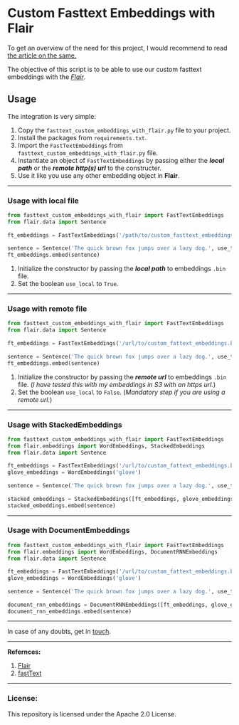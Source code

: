 
  
# Custom Fasttext Embeddings with Flair  
To get an overview of the need for this project, I would recommend to read [the article on the same.](medium) 
  
The objective of this script is to be able to use our custom fasttext embeddings with the *[Flair](https://github.com/zalandoresearch/flair)*.
## Usage  
  
The integration is very simple:

 1. Copy the `fasttext_custom_embeddings_with_flair.py` file to your project. 
 2. Install the packages from `requirements.txt`.
 3. Import the `FastTextEmbeddings` from `fasttext_custom_embeddings_with_flair.py` file.
 4. Instantiate an object of `FastTextEmbeddings` by passing either the ***local path*** or the ***remote http(s) url*** to the constructer. 
 5. Use it like you use any other embedding object in **Flair**.

  ---
### Usage with local file  
  
 ```python 
 from fasttext_custom_embeddings_with_flair import FastTextEmbeddings
 from flair.data import Sentence  
  
ft_embeddings = FastTextEmbeddings('/path/to/custom_fasttext_embeddings.bin', use_local=True)  
  
sentence = Sentence('The quick brown fox jumps over a lazy dog.', use_tokenizer=True)  
ft_embeddings.embed(sentence)  
```

 1. Initialize the constructor by passing the ***local path*** to embeddings `.bin` file. 
 2. Set the boolean `use_local` to `True`. 

  
  ---
### Usage with remote file  
  
 ```python 
from fasttext_custom_embeddings_with_flair import FastTextEmbeddings  
from flair.data import Sentence  
  
ft_embeddings = FastTextEmbeddings('/url/to/custom_fattext_embeddings.bin', use_local=False)  
  
sentence = Sentence('The quick brown fox jumps over a lazy dog.', use_tokenizer=True)  
ft_embeddings.embed(sentence)  
```  

 1. Initialize the constructor by passing the ***remote url*** to embeddings `.bin` file. (*I have tested this with my embeddings in S3 with an https url.*)
 2. Set the boolean `use_local` to `False`. (*Mandatory step if you are using a remote url.*)

  
---
### Usage with StackedEmbeddings  
 ```python 
from fasttext_custom_embeddings_with_flair import FastTextEmbeddings  
from flair.embeddings import WordEmbeddings, StackedEmbeddings  
from flair.data import Sentence  
  
ft_embeddings = FastTextEmbeddings('/url/to/custom_fattext_embeddings.bin', use_local=False)  
glove_embeddings = WordEmbeddings('glove')  
  
sentence = Sentence('The quick brown fox jumps over a lazy dog.', use_tokenizer=True)  
  
stacked_embeddings = StackedEmbeddings([ft_embeddings, glove_embeddings]) 
stacked_embeddings.embed(sentence)  
```  
  
---
### Usage with DocumentEmbeddings  
 ```python 
from fasttext_custom_embeddings_with_flair import FastTextEmbeddings  
from flair.embeddings import WordEmbeddings, DocumentRNNEmbeddings  
from flair.data import Sentence  
  
ft_embeddings = FastTextEmbeddings('/url/to/custom_fattext_embeddings.bin', use_local=True)  
glove_embeddings = WordEmbeddings('glove')  
  
sentence = Sentence('The quick brown fox jumps over a lazy dog.', use_tokenizer=True)  
  
document_rnn_embeddings = DocumentRNNEmbeddings([ft_embeddings, glove_embeddings]) 
document_rnn_embeddings.embed(sentence)  
```  
---    
In case of any doubts, get in [touch](https://www.linkedin.com/in/pranaychandekar/).

  
  
 ---
 **Refernces:**  
  
 1. [Flair](https://github.com/zalandoresearch/flair)
 2. [fastText](https://fasttext.cc/docs/en/python-module.html)
  
---  
  
### License:  
  
This repository is licensed under the Apache 2.0 License.